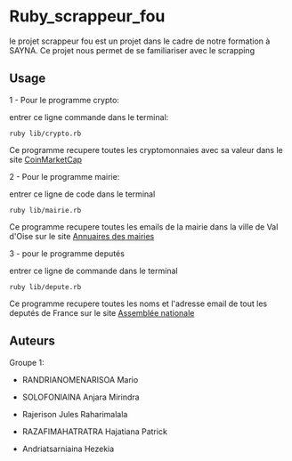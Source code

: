 # Ruby_scrappeur_fou

le projet scrappeur fou est un projet dans le cadre de notre formation à SAYNA. Ce projet nous permet de se familiariser avec le scrapping




## Usage

1 - Pour le programme crypto:

entrer ce ligne commande dans le terminal:

```
ruby lib/crypto.rb
```
Ce programme recupere toutes les cryptomonnaies avec sa valeur dans le site [CoinMarketCap](https://coinmarketcap.com/all/views/all/)

2 - Pour le programme mairie:

entrer ce ligne de code dans le terminal

```
ruby lib/mairie.rb
```
Ce programme recupere toutes les emails de la mairie dans la ville de Val d'Oise sur le site [Annuaires des mairies](http://annuaire-des-mairies.com/val-d-oise.html)

3 - pour le programme deputés

entrer ce ligne de commande dans le terminal

```
ruby lib/depute.rb
```
Ce programme recupere toutes les noms et l'adresse email de tout les deputés de France sur le site [Assemblée nationale](http://www2.assemblee-nationale.fr/deputes/liste/alphabetique)
## Auteurs

Groupe 1:

- RANDRIANOMENARISOA Mario

- SOLOFONIAINA Anjara Mirindra

- Rajerison Jules Raharimalala

- RAZAFIMAHATRATRA Hajatiana Patrick

- Andriatsarniaina Hezekia
